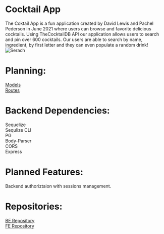 # Cocktail App <br>
The Coktail App is a fun application created by David Lewis and Pachel Pederson in June 2021 where users can browse and favorite delicious cocktails.
Using TheCocktailDB API our application allows users to search and pin over 600 cocktails. Our users are able to search by name, ingredient, by first letter and they can even populate a random drink!
![Serach](https://res.cloudinary.com/dqutmt6jn/image/upload/v1624037717/SearchCocktailsjpg_esbwxn.jpg)
# Planning:
[Models](https://res.cloudinary.com/dqutmt6jn/image/upload/v1624036030/models_jb7njt.png)<br>
[Routes](https://res.cloudinary.com/dqutmt6jn/image/upload/v1624036778/RoutesP3_copabo.png)

# Backend Dependencies:
Sequelize <br>
Sequlize CLI <br>
PG <br>
Body-Parser <br>
CORS<br>
Express<br>

# Planned Features:
Backend authoriztaion with sessions management.

# Repositories:
[BE Repository](https://github.com/davidglic/project3-backend) <br>
[FE Repository](https://github.com/davidglic/project3-frontend)





